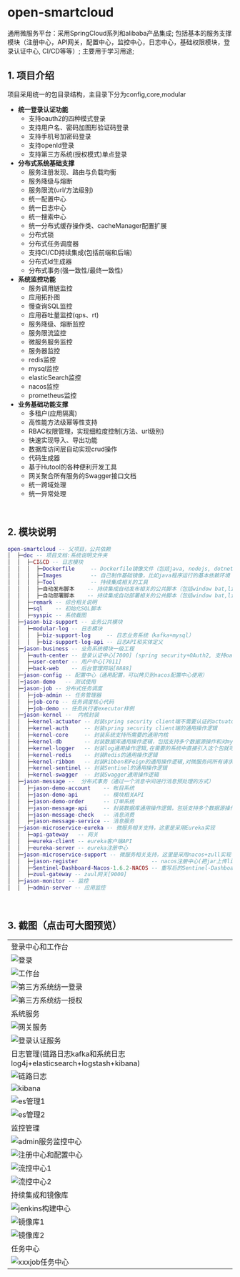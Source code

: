 # open-smartcloud
通用微服务平台：采用SpringCloud系列和alibaba产品集成;
                包括基本的服务支撑模块（注册中心，API网关，配置中心，监控中心，日志中心，基础权限模块，登录认证中心, CI/CD等等）;
                主要用于学习用途;


## 1. 项目介绍
项目采用统一的包目录结构，主目录下分为config,core,modular
* **统一登录认证功能**
  * 支持oauth2的四种模式登录
  * 支持用户名、密码加图形验证码登录
  * 支持手机号加密码登录
  * 支持openId登录
  * 支持第三方系统(授权模式)单点登录
* **分布式系统基础支撑**
  - 服务注册发现、路由与负载均衡
  - 服务降级与熔断
  - 服务限流(url/方法级别)
  - 统一配置中心
  - 统一日志中心
  - 统一搜索中心
  - 统一分布式缓存操作类、cacheManager配置扩展
  - 分布式锁
  - 分布式任务调度器
  - 支持CI/CD持续集成(包括前端和后端)
  - 分布式Id生成器
  - 分布式事务(强一致性/最终一致性)
* **系统监控功能**
  - 服务调用链监控
  - 应用拓扑图
  - 慢查询SQL监控
  - 应用吞吐量监控(qps、rt)
  - 服务降级、熔断监控
  - 服务限流监控
  - 微服务服务监控
  - 服务器监控
  - redis监控
  - mysql监控
  - elasticSearch监控
  - nacos监控
  - prometheus监控
* **业务基础功能支撑**
  * 多租户(应用隔离)
  * 高性能方法级幂等性支持
  * RBAC权限管理，实现细粒度控制(方法、url级别)
  * 快速实现导入、导出功能
  * 数据库访问层自动实现crud操作
  * 代码生成器
  * 基于Hutool的各种便利开发工具
  * 网关聚合所有服务的Swagger接口文档
  * 统一跨域处理
  * 统一异常处理

&nbsp;

## 2. 模块说明

```lua
open-smartcloud -- 父项目，公共依赖
│  ├─doc -- 项目文档:系统说明文件夹
│  │  ├─CI&CD -- 日志模块
│  │  │  ├─Dockerfile     -- Dockerfile镜像文件（包括java, nodejs, dotnet core）
│  │  │  ├─Images         -- 自己制作基础镜像，比如java程序运行的基本依赖环境
│  │  │  ├─Tool           -- 持续集成相关的工具
│  │  │  ├─自动发布脚本    -- 持续集成自动发布相关的公共脚本（包括window bat,linux shell）
│  │  │  ├─自动部署脚本    -- 持续集成自动部署相关的公共脚本（包括window bat,linux shell）
│  │  ├─remark -- 综合相关说明
│  │  ├─sql    -- 初始化SQL脚本
│  │  ├─syspic -- 系统截图
│  ├─jason-biz-support -- 业务公共模块
│  │  ├─modular-log -- 日志模块
│  │  │  ├─biz-support-log     -- 日志业务系统（kafka+mysql）
│  │  │  ├─biz-support-log-api -- 日志API和实体定义
│  ├─jason-business -- 业务系统模块一级工程
│  │  ├─auth-center -- 登录认证中心[7000] (spring security+OAuth2, 支持oauth2的四种认证模式，已重写authorization_code登录页和授权页)
│  │  ├─user-center -- 用户中心[7011]
│  │  ├─back-web    -- 后台管理网站[8888]
│  ├─jason-config -- 配置中心（通用配置，可以拷贝到nacos配置中心使用）
│  │─jason-demo   -- 测试使用
│  ├─jason-job -- 分布式任务调度
│  │  ├─job-admin -- 任务管理器
│  │  ├─job-core -- 任务调度核心代码
│  │  ├─job-demo -- 任务执行者executor样例
│  ├─jason-kernel --  内核封装
│  │  ├─kernel-actuator -- 封装spring security client端不需要认证的actuator
│  │  ├─kernel-auth     -- 封装spring security client端的通用操作逻辑
│  │  ├─kernel-core     -- 封装系统支持所需要的通用内核
│  │  ├─kernel-db       -- 封装数据库通用操作逻辑，包括支持多个数据源操作和对mybatisplus mapper配置yml读取注入
│  │  ├─kernel-logger   -- 封装log通用操作逻辑,在需要的系统中直接引入这个包就可以自动拦截各种日志传播给kafka
│  │  ├─kernel-redis    -- 封装Redis的通用操作逻辑
│  │  ├─kernel-ribbon   -- 封装Ribbon和Feign的通用操作逻辑,对微服务间所有请求header进行传递
│  │  ├─kernel-sentinel -- 封装Sentinel的通用操作逻辑
│  │  ├─kernel-swagger  -- 封装Swagger通用操作逻辑
│  ├─jason-message --  分布式事务（通过一个消息中间进行消息预处理的方式）
│  │  ├─jason-demo-account    -- 帐目系统
│  │  ├─jason-demo-api        -- 模块相关API
│  │  ├─jason-demo-order      -- 订单系统
│  │  ├─jason-message-api     -- 封装数据库通用操作逻辑，包括支持多个数据源操作和对mybatisplus mapper配置yml读取注入
│  │  ├─jason-message-check   -- 消息消费
│  │  ├─jason-message-service -- 消息服务
│  ├─jason-microservice-eureka -- 微服务相关支持，这里是采用Eureka实现
│  │  ├─api-gateway   -- 网关
│  │  ├─eureka-client -- eureka客户端API
│  │  ├─eureka-server -- eureka注册中心
│  ├─jason-microservice-support -- 微服务相关支持，这里是采用nacos+zull实现
│  │  ├─jason-register                       -- nacos注册中心(把jar上传linux中部署)
│  │  ├─Sentinel-Dashboard-Nacos-1.6.2-NACOS -- 重写后的Sentinel-Dashboard，可以与nacos自动同步拉取和推送配置
│  │  ├─zuul-gateway -- zuul网关[9000]
│  ├─jason-monitor -- 监控
│  │  ├─admin-server -- 应用监控
```

&nbsp;

## 3. 截图（点击可大图预览）

<table>
    <tr><td>登录中心和工作台</td></tr>
    <tr><td><img src="https://github.com/jiangjie888/open-smartcloud/blob/master/doc/syspic/login.png"/ alt="登录"></td></tr>
    <tr><td><img src="https://github.com/jiangjie888/open-smartcloud/blob/master/doc/syspic/homepage.png"/ alt="工作台"></td></tr>
    <tr><td><img src="https://github.com/jiangjie888/open-smartcloud/blob/master/doc/syspic/oauth2_login.png"/ alt="第三方系统纺一登录"></td></tr>
    <tr><td><img src="https://github.com/jiangjie888/open-smartcloud/blob/master/doc/syspic/oauth2_approve.png"/ alt="第三方系统纺一授权"></td></tr>
    <tr><td>系统服务</td></tr>
    <tr><td><img src="https://github.com/jiangjie888/open-smartcloud/blob/master/doc/syspic/api-gateway1.png"/ alt="网关服务"></td></tr>
    <tr><td><img src="https://github.com/jiangjie888/open-smartcloud/blob/master/doc/syspic/auth-server1.png"/ alt="登录认证服务"></td></tr>
    <tr><td>日志管理(链路日志kafka和系统日志log4j+elasticsearch+logstash+kibana)</td></tr>
    <tr><td><img src="https://github.com/jiangjie888/open-smartcloud/blob/master/doc/syspic/kafkatool.png"/ alt="链路日志"></td></tr>
    <tr><td><img src="https://github.com/jiangjie888/open-smartcloud/blob/master/doc/syspic/kibana.png"/ alt="kibana"></td></tr>
    <tr><td><img src="https://github.com/jiangjie888/open-smartcloud/blob/master/doc/syspic/es-head1.png"/ alt="es管理1"></td></tr>
    <tr><td><img src="https://github.com/jiangjie888/open-smartcloud/blob/master/doc/syspic/es-head2.png"/ alt="es管理2"></td></tr>
    <tr><td>监控管理</td></tr>
    <tr><td><img src="https://github.com/jiangjie888/open-smartcloud/blob/master/doc/syspic/mo-admin1.png"/ alt="admin服务监控中心"></td></tr>
    <tr><td><img src="https://github.com/jiangjie888/open-smartcloud/blob/master/doc/syspic/nacos.png"/ alt="注册中心和配置中心"></td></tr>
    <tr><td><img src="https://github.com/jiangjie888/open-smartcloud/blob/master/doc/syspic/sentinel-dashboard1.png"/ alt="流控中心1"></td></tr>
    <tr><td><img src="https://github.com/jiangjie888/open-smartcloud/blob/master/doc/syspic/sentinel-dashboard2.png"/ alt="流控中心2"></td></tr>
    <tr><td>持续集成和镜像库</td>
    <tr><td><img src="https://github.com/jiangjie888/open-smartcloud/blob/master/doc/syspic/jenkins1.png"/ alt="jenkins构建中心"></td></tr>
    <tr><td><img src="https://github.com/jiangjie888/open-smartcloud/blob/master/doc/syspic/harbor1.png"/ alt="镜像库1"></td></tr>
    <tr><td><img src="https://github.com/jiangjie888/open-smartcloud/blob/master/doc/syspic/harbor2.png"/ alt="镜像库2"></td></tr>
    <tr><td>任务中心</td></tr>
    <tr><td><img src="https://github.com/jiangjie888/open-smartcloud/blob/master/doc/syspic/job.png"/ alt="xxxjob任务中心"></td></tr>
</table>